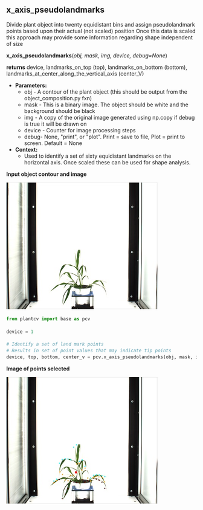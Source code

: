 ## x_axis_pseudolandmarks

Divide plant object into twenty equidistant bins and assign pseudolandmark points based upon their actual (not scaled) position
Once this data is scaled this approach may provide some information regarding shape independent of size

**x_axis_pseudolandmarks**(*obj, mask, img, device, debug=None*)

**returns** device, landmarks_on_top (top), landmarks_on_bottom (bottom), landmarks_at_center_along_the_vertical_axis (center_V)

- **Parameters:**
    - obj - A contour of the plant object (this should be output from the object_composition.py fxn)
    - mask - This is a binary image. The object should be white and the background should be black
    - img - A copy of the original image generated using np.copy if debug is true it will be drawn on
    - device - Counter for image processing steps
    - debug- None, "print", or "plot". Print = save to file, Plot = print to screen. Default = None
- **Context:**
    - Used to identify a set of sixty equidistant landmarks on the horizontal axis. Once scaled these can be used for shape analysis.
    
**Input object contour and image**

![Screenshot](img/documentation_images/x_axis_pseudolandmarks/xpl_example_image.jpg)

```python
from plantcv import base as pcv

device = 1

# Identify a set of land mark points
# Results in set of point values that may indicate tip points
device, top, bottom, center_v = pcv.x_axis_pseudolandmarks(obj, mask, img, device, debug='print')
```

**Image of points selected**

![Screenshot](img/documentation_images/x_axis_pseudolandmarks/xap_output.jpg)
